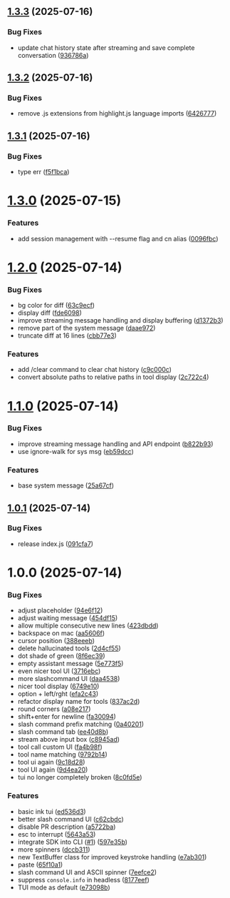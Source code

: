 ## [1.3.3](https://github.com/continuedev/cli/compare/v1.3.2...v1.3.3) (2025-07-16)


### Bug Fixes

* update chat history state after streaming and save complete conversation ([936786a](https://github.com/continuedev/cli/commit/936786aee08fcbdde2484896730a0c67f1ebafee))

## [1.3.2](https://github.com/continuedev/cli/compare/v1.3.1...v1.3.2) (2025-07-16)


### Bug Fixes

* remove .js extensions from highlight.js language imports ([6426777](https://github.com/continuedev/cli/commit/6426777d659a2747681d22d4c78574d6e0686ba6))

## [1.3.1](https://github.com/continuedev/cli/compare/v1.3.0...v1.3.1) (2025-07-16)


### Bug Fixes

* type err ([f5f1bca](https://github.com/continuedev/cli/commit/f5f1bca7c6a9f2c4f2842605847d55b765fd3499))

# [1.3.0](https://github.com/continuedev/cli/compare/v1.2.0...v1.3.0) (2025-07-15)


### Features

* add session management with --resume flag and cn alias ([0096fbc](https://github.com/continuedev/cli/commit/0096fbcc4934d7264d9a7a134908e016e037df1a))

# [1.2.0](https://github.com/continuedev/cli/compare/v1.1.0...v1.2.0) (2025-07-14)


### Bug Fixes

* bg color for diff ([63c9ecf](https://github.com/continuedev/cli/commit/63c9ecf24fcf74f43d07244c963cef04f91baee8))
* display diff ([fde6098](https://github.com/continuedev/cli/commit/fde6098ef2c4d99a9b9b8d6ffc1299436e0f52c1))
* improve streaming message handling and display buffering ([d1372b3](https://github.com/continuedev/cli/commit/d1372b3aa2f79221957468fd1decbae2258becc0))
* remove part of the system message ([daae972](https://github.com/continuedev/cli/commit/daae97242f1fca92f42f8c979df8d9c3f912f69d))
* truncate diff at 16 lines ([cbb77e3](https://github.com/continuedev/cli/commit/cbb77e35ff19809c1c05760fbdf7c995d85dc72c))


### Features

* add /clear command to clear chat history ([c9c000c](https://github.com/continuedev/cli/commit/c9c000cfab6aa6efe156126f1eafc99349466413))
* convert absolute paths to relative paths in tool display ([2c722c4](https://github.com/continuedev/cli/commit/2c722c485eea4c3c283fb643193a4b1ffe14bf7f))

# [1.1.0](https://github.com/continuedev/cli/compare/v1.0.1...v1.1.0) (2025-07-14)


### Bug Fixes

* improve streaming message handling and API endpoint ([b822b93](https://github.com/continuedev/cli/commit/b822b938f110af2de2c040f45cd3fca770d9a4a7))
* use ignore-walk for sys msg ([eb59dcc](https://github.com/continuedev/cli/commit/eb59dcc76a5bf16d4da2e4f2c7dc87765e8382b3))


### Features

* base system message ([25a67cf](https://github.com/continuedev/cli/commit/25a67cf947f786d4cdc36c60e36e303a4e466c87))

## [1.0.1](https://github.com/continuedev/cli/compare/v1.0.0...v1.0.1) (2025-07-14)


### Bug Fixes

* release index.js ([091cfa7](https://github.com/continuedev/cli/commit/091cfa7b64c1591f371e444e602d04fdcbca48d4))

# 1.0.0 (2025-07-14)


### Bug Fixes

* adjust placeholder ([94e6f12](https://github.com/continuedev/cli/commit/94e6f12924ff5ee429a43c53d1810d5519f026bb))
* adjust waiting message ([454df15](https://github.com/continuedev/cli/commit/454df1554500a530645ef5e7a6a80fea6a27f207))
* allow multiple consecutive new lines ([423dbdd](https://github.com/continuedev/cli/commit/423dbdd457683260f66eda9024f35dee9c49d5db))
* backspace on mac ([aa5606f](https://github.com/continuedev/cli/commit/aa5606f65f3284c9ff4d0a02cb1e4611b5cd080c))
* cursor position ([388eeeb](https://github.com/continuedev/cli/commit/388eeeb37afa7625b954e4dd44cbcd7cf0ab22bb))
* delete hallucinated tools ([2d4cf55](https://github.com/continuedev/cli/commit/2d4cf55c393121570ff2c4459c6942e124bc88dd))
* dot shade of green ([8f6ec39](https://github.com/continuedev/cli/commit/8f6ec398ff23ec1d59567cb5b2de92dabd58ab4b))
* empty assistant message ([5e773f5](https://github.com/continuedev/cli/commit/5e773f52684dc8b267fa33a94b0b707d292a6111))
* even nicer tool UI ([3716ebc](https://github.com/continuedev/cli/commit/3716ebcdd73a23e021e59a9d162d61915ce31184))
* more slashcommand UI ([daa4538](https://github.com/continuedev/cli/commit/daa45387725f6b0b9b247ebde63f1f3018052bc2))
* nicer tool display ([6749e10](https://github.com/continuedev/cli/commit/6749e10daad3fc9238dce6bf5c7309dd610cad2a))
* option + left/rght ([efa2c43](https://github.com/continuedev/cli/commit/efa2c434d0a5942e9aaf5171c2d1f03c5df3ca51))
* refactor display name for tools ([837ac2d](https://github.com/continuedev/cli/commit/837ac2d5c33ad0ef6482f8216dd7b3a8ec852fe3))
* round corners ([a08e217](https://github.com/continuedev/cli/commit/a08e2176a70f5a216f6e03657e9f6522eade99b8))
* shift+enter for newline ([fa30094](https://github.com/continuedev/cli/commit/fa30094e61dbb2b11f7940b875fc719d06ed3eec))
* slash command prefix matching ([0a40201](https://github.com/continuedev/cli/commit/0a402010d9ae98a6913b7ceb68b97dfd9772754e))
* slash command tab ([ee40d8b](https://github.com/continuedev/cli/commit/ee40d8bbb48d502055cad1e811e973598b0bf9bd))
* stream above input box ([c8945ad](https://github.com/continuedev/cli/commit/c8945adb85c99379039afa02ac4d63f114a6de6b))
* tool call custom UI ([fa4b98f](https://github.com/continuedev/cli/commit/fa4b98f455db6fe48b4c5810327d0222fade7902))
* tool name matching ([9792b14](https://github.com/continuedev/cli/commit/9792b1411f713c2615c0d3b82df2c7032d434205))
* tool ui again ([9c18d28](https://github.com/continuedev/cli/commit/9c18d28cbefed79f316a0b9d219f7ec585455eca))
* tool UI again ([9d4ea20](https://github.com/continuedev/cli/commit/9d4ea20deb278a7c8d427647b5c1d5cf4d333352))
* tui no longer completely broken ([8c0fd5e](https://github.com/continuedev/cli/commit/8c0fd5e87e7e8ce59b4b022669d4aba2ba1b8bcf))


### Features

* basic ink tui ([ed536d3](https://github.com/continuedev/cli/commit/ed536d3505167cd15e46ec4dee49847eb87b63a8))
* better slash command UI ([c62cbdc](https://github.com/continuedev/cli/commit/c62cbdc21e6e93788d8e01c0a97c17ef0c036261))
* disable PR description ([a5722ba](https://github.com/continuedev/cli/commit/a5722bab8bd7fb925806a767e9f76a4165f5f6b3))
* esc to interrupt ([5643a53](https://github.com/continuedev/cli/commit/5643a53b5a3440d1e3e2ee41df08524289ad94b2))
* integrate SDK into CLI ([#1](https://github.com/continuedev/cli/issues/1)) ([597e35b](https://github.com/continuedev/cli/commit/597e35b5be0ab1d1f62b6d9e2ac71e168d06e39c))
* more spinners ([dccb311](https://github.com/continuedev/cli/commit/dccb31106a43f2c295da3f8a4225a44969cb3ef7))
* new TextBuffer class for improved keystroke handling ([e7ab301](https://github.com/continuedev/cli/commit/e7ab301dbe3b7e27bd6bb15992f3cf1a3f9694d7))
* paste ([65f10a1](https://github.com/continuedev/cli/commit/65f10a1a4f2862bf1166d187e49fc732a503f9da))
* slash command UI and ASCII spinner ([7eefce2](https://github.com/continuedev/cli/commit/7eefce2de39fca9ab51b2d2fb1d0b24286c09404))
* suppress `console.info` in headless ([8177eef](https://github.com/continuedev/cli/commit/8177eef6a00a06f5c80d4b0ee4c84f00fd156cd5))
* TUI mode as default ([e73098b](https://github.com/continuedev/cli/commit/e73098b82ed5ea73f6d8d33eab24fdf6c67bb8ec))
